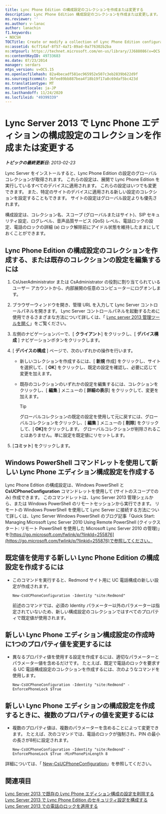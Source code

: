 ```yaml
---
title: Lync Phone Edition の構成設定のコレクションを作成または変更する
description: Lync Phone Edition 構成設定のコレクションを作成または変更します。
ms.reviewer: ''
ms.author: v-lanac
author: lanachin
f1.keywords:
- NOCSH
TOCTitle: Create or modify a collection of Lync Phone Edition configuration settings
ms:assetid: 6cf714af-8f57-4a71-89ad-0a776302b2ba
ms:mtpsurl: https://technet.microsoft.com/en-us/library/JJ688086(v=OCS.15)
ms:contentKeyID: 49733683
ms.date: 07/23/2014
manager: serdars
mtps_version: v=OCS.15
ms.openlocfilehash: 82a4becadf581ec965952e507c3eb2839b622d9f
ms.sourcegitcommit: 36fee89bb887bea4f18b19f17a8c69daf5bc423d
ms.translationtype: MT
ms.contentlocale: ja-JP
ms.lasthandoff: 11/24/2020
ms.locfileid: "49399339"
---
```

# <a name="create-or-modify-a-collection-of-lync-phone-edition-configuration-settings-in-lync-server-2013"></a>Lync Server 2013 で Lync Phone エディションの構成設定のコレクションを作成または変更する

<div data-xmlns="http://www.w3.org/1999/xhtml">

<div class="topic" data-xmlns="http://www.w3.org/1999/xhtml" data-msxsl="urn:schemas-microsoft-com:xslt" data-cs="https://msdn.microsoft.com/">

<div data-asp="https://msdn2.microsoft.com/asp">



</div>

<div id="mainSection">

<div id="mainBody">

<span> </span>

_**トピックの最終更新日:** 2013-02-23_

Lync Server をインストールすると、Lync Phone Edition の設定のグローバルコレクションが取得されます。 これらの設定は、展開で Lync Phone Edition を実行しているすべてのデバイスに適用されます。 これらの設定はいつでも変更できます。 また、特定のサイトのデバイスに適用される新しい設定のコレクションを設定することもできます。 サイトの設定はグローバル設定よりも優先されます。

構成設定は、コレクション名、スコープ (グローバルまたはサイト)、SIP セキュリティ設定、ログレベル、音声品質サービス (QoS) レベル、電話ロックの設定、電話のロックの詳細 (a) ロック解除前にアイドル状態を維持したままにしておくことができます。

<div>

## <a name="to-create-a-collection-of-lync-phone-edition-configuration-settings-or-edit-settings-for-an-existing-collection"></a>Lync Phone Edition の構成設定のコレクションを作成する、または既存のコレクションの設定を編集するには

1.  CsUserAdministrator または CsAdministrator の役割に割り当てられているユーザー アカウントから、内部展開の任意のコンピューターにログオンします。

2.  ブラウザーウィンドウを開き、管理 URL を入力して Lync Server コントロールパネルを開きます。 Lync Server コントロールパネルを起動するために使用できるさまざまな方法について詳しくは、「 [Lync server 2013 管理ツールを開く](lync-server-2013-open-lync-server-administrative-tools.md)」をご覧ください。

3.  左側のナビゲーションバーで、[ **クライアント**] をクリックし、[ **デバイス構成** ] ナビゲーションボタンをクリックします。

4.  [ **デバイスの構成** ] ページで、次のいずれかの操作を行います。
    
      - 新しいコレクションを作成するには、[ **新規** 作成] をクリックし、サイトを選択して、[ **OK**] をクリックし、既定の設定を確認し、必要に応じて変更を加えます。
    
      - 既存のコレクションのいずれかの設定を編集するには、コレクションをクリックし、[ **編集** ] メニューの [ **詳細の表示**] をクリックして、変更を加えます。
        
        <div>
        

        > [!TIP]
        > グローバルコレクションの既定の設定を使用して元に戻すには、グローバルコレクションをクリックし、[ <STRONG>編集</STRONG> ] メニューの [ <STRONG>削除</STRONG>] をクリックして、[ <STRONG>OK]</STRONG>をクリックします。 グローバルコレクションが削除されることはありません。単に設定を既定値にリセットします。

        
        </div>

5.  [**コミット**] をクリックします。

</div>

<div>

## <a name="creating-new-lync-phone-edition-configuration-settings-by-using-windows-powershell-cmdlets"></a>Windows PowerShell コマンドレットを使用して新しい Lync Phone エディション構成設定を作成する

Lync Phone Edition の構成設定は、Windows PowerShell と **CsUCPhoneConfiguration** コマンドレットを使用して (サイトのスコープでのみ) 作成できます。 このコマンドレットは、Lync Server 2013 管理シェルから、または Windows PowerShell のリモートセッションから実行できます。 リモートの Windows PowerShell を使用して Lync Server に接続する方法について詳しくは、Lync Server Windows PowerShell のブログ記事「Quick Start: Managing Microsoft Lync Server 2010 Using Remote PowerShell (クイックスタート: リモート PowerShell を使用した Microsoft Lync Server 2010 の管理)」を[https://go.microsoft.com/fwlink/p/?linkId=255876](https://go.microsoft.com/fwlink/p/?linkid=255876)で参照してください。

<div>

## <a name="to-create-new-lync-phone-edition-configuration-settings-that-use-the-default-values"></a>既定値を使用する新しい Lync Phone Edition の構成設定を作成するには

  - このコマンドを実行すると、Redmond サイト用に UC 電話構成の新しい設定が作成されます。
    
        New-CsUCPhoneConfiguration -Identity "site:Redmond"
    
    前述のコマンドでは、必須の Identity パラメーター以外のパラメーターは指定されていないため、新しい構成設定のコレクションではすべてのプロパティで既定値が使用されます。

</div>

<div>

## <a name="to-change-a-single-property-value-when-creating-new-lync-phone-edition-configuration-settings"></a>新しい Lync Phone エディション構成設定の作成時に1つのプロパティ値を変更するには

  - 異なるプロパティ値を使用する設定を作成するには、適切なパラメーターとパラメーター値を含めるだけです。 たとえば、既定で電話のロックを要求する UC 電話構成設定のコレクションを作成するには、次のようなコマンドを使用します。
    
        New-CsUCPhoneConfiguration -Identity "site:Redmond" -EnforcePhoneLock $True

</div>

<div>

## <a name="to-change-multiple-property-values-when-creating-new-lync-phone-edition-configuration-settings"></a>新しい Lync Phone エディションの構成設定を作成するときに、複数のプロパティの値を変更するには

  - 複数のプロパティ値は、複数のパラメーターを含めることによって変更できます。 たとえば、次のコマンドでは、電話のロックが強制され、PIN の最小の長さが8桁に設定されます。
    
        New-CsUCPhoneConfiguration -Identity "site:Redmond" -EnforcePhoneLock $True -MinPhonePinLength 8

</div>

詳細については、「 [New-CsUCPhoneConfiguration](https://technet.microsoft.com/library/Gg398445(v=OCS.15))」を参照してください。

</div>

<div>

## <a name="see-also"></a>関連項目


[Lync Server 2013 で既存の Lync Phone エディション構成の設定を削除する](lync-server-2013-delete-an-existing-collection-of-lync-phone-edition-configuration-settings.md)  
[Lync Server 2013 で Lync Phone Edition のセキュリティ設定を構成する](lync-server-2013-configure-security-settings-for-lync-phone-edition.md)  
[Lync Server 2013 での電話のロックを適用する](lync-server-2013-enforce-phone-locking.md)  
  

</div>

</div>

<span> </span>

</div>

</div>

</div>

